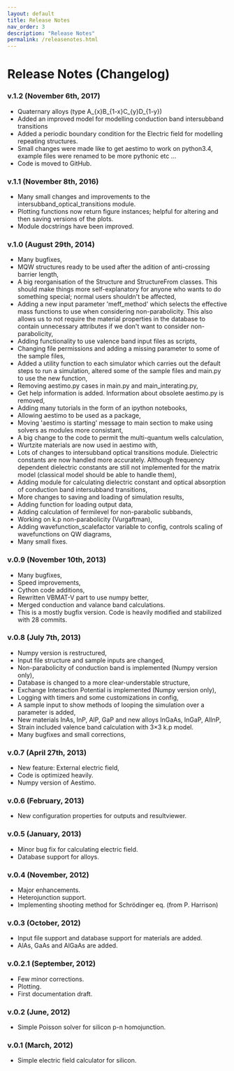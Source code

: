 ```yaml
---
layout: default
title: Release Notes
nav_order: 3
description: "Release Notes"
permalink: /releasenotes.html
---
```


# Release Notes (Changelog)

### v.1.2 (November 6th, 2017)

*	Quaternary alloys (type A_{x}B_{1-x}C_{y}D_{1-y})
*	Added an improved model for modelling conduction band intersubband transitions
*	Added a periodic boundary condition for the Electric field for modelling repeating structures.
*	Small changes were made like to get aestimo to work on python3.4, example files were renamed to be more pythonic etc ...
* 	Code is moved to GitHub.

### v.1.1 (November 8th, 2016)

*    Many small changes and improvements to the intersubband\_optical\_transitions module.
*    Plotting functions now return figure instances; helpful for altering and then saving versions of the plots.
*    Module docstrings have been improved.

### v.1.0 (August 29th, 2014)

*    Many bugfixes,
*    MQW structures ready to be used after the adition of anti-crossing barrier length,
*    A big reorganisation of the Structure and StructureFrom classes. This should make things more self-explanatory for anyone who wants to do something special; normal users shouldn't be affected,
*    Adding a new input parameter 'meff_method' which selects the effective mass functions to use when considering non-parabolicity. This also allows us to not require the material properties in the database to contain unnecessary attributes if we don't want to consider non-parabolicity,
*    Adding functionality to use valence band input files as scripts,
*    Changing file permissions and adding a missing parameter to some of the sample files,
*    Added a utility function to each simulator which carries out the default steps to run a simulation, altered some of the sample files and main.py to use the new function, 
*    Removing aestimo.py cases in main.py and main_interating.py,
*    Get help information is added. Information about obsolete aestimo.py is removed,
*    Adding many tutorials in the form of an ipython notebooks,
*    Allowing aestimo to be used as a package,
*    Moving 'aestimo is starting' message to main section to make using solvers as modules more consistant,
*    A big change to the code to permit the multi-quantum wells calculation,
*    Wurtzite materials are now used in aestimo with,
*    Lots of changes to intersubband optical transitions module. Dielectric constants are now handled more accurately. Although frequency dependent dielectric constants are still not implemented for the matrix model (classical model should be able to handle them),
*    Adding module for calculating dielectric constant and optical absorption of conduction band intersubband transitions,
*    More changes to saving and loading of simulation results,
*    Adding function for loading output data,
*    Adding calculation of fermilevel for non-parabolic subbands,
*    Working on k.p non-parabolicity (Vurgaftman),
*    Adding wavefunction_scalefactor variable to config, controls scaling of wavefunctions on QW diagrams,
*    Many small fixes.

### v.0.9 (November 10th, 2013)

*    Many bugfixes,
*    Speed improvements,
*    Cython code additions,
*    Rewritten VBMAT-V part to use numpy better,
*    Merged conduction and valance band calculations.
*    This is a mostly bugfix version. Code is heavily modified and stabilized with 28 commits.

### v.0.8 (July 7th, 2013)

*    Numpy version is restructured,
*    Input file structure and sample inputs are changed,
*    Non-parabolicity of conduction band is implemented (Numpy version only),
*    Database is changed to a more clear-understable structure,
*    Exchange Interaction Potential is implemented (Numpy version only),
*    Logging with timers and some customizations in config,
*    A sample input to show methods of looping the simulation over a parameter is added,
*    New materials InAs, InP, AlP, GaP and new alloys InGaAs, InGaP, AlInP,
*    Strain included valence band calculation with 3×3 k.p model.
*    Many bugfixes and small corrections,

### v.0.7 (April 27th, 2013)

*    New feature: External electric field,
*    Code is optimized heavily.
*    Numpy version of Aestimo.

### v.0.6 (February, 2013)

*    New configuration properties for outputs and resultviewer.

### v.0.5 (January, 2013)

*    Minor bug fix for calculating electric field.
*    Database support for alloys.

### v.0.4 (November, 2012)

*    Major enhancements.
*    Heterojunction support.
*    Implementing shooting method for Schrödinger eq. (from P. Harrison)

### v.0.3 (October, 2012)

*    Input file support and database support for materials are added.
*    AlAs, GaAs and AlGaAs are added.

### v.0.2.1 (September, 2012)

*    Few minor corrections.
*    Plotting.
*    First documentation draft.

### v.0.2 (June, 2012)

*    Simple Poisson solver for silicon p-n homojunction.

### v.0.1 (March, 2012)

*    Simple electric field calculator for silicon.
